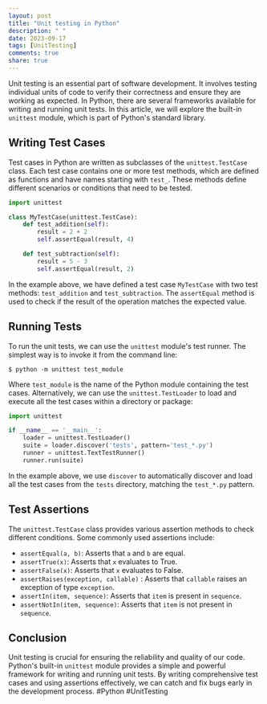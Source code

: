 ```yaml
---
layout: post
title: "Unit testing in Python"
description: " "
date: 2023-09-17
tags: [UnitTesting]
comments: true
share: true
---
```


Unit testing is an essential part of software development. It involves testing individual units of code to verify their correctness and ensure they are working as expected. In Python, there are several frameworks available for writing and running unit tests. In this article, we will explore the built-in `unittest` module, which is part of Python's standard library.

## Writing Test Cases

Test cases in Python are written as subclasses of the `unittest.TestCase` class. Each test case contains one or more test methods, which are defined as functions and have names starting with `test_`. These methods define different scenarios or conditions that need to be tested.

```python
import unittest

class MyTestCase(unittest.TestCase):
    def test_addition(self):
        result = 2 + 2
        self.assertEqual(result, 4)

    def test_subtraction(self):
        result = 5 - 3
        self.assertEqual(result, 2)
```

In the example above, we have defined a test case `MyTestCase` with two test methods: `test_addition` and `test_subtraction`. The `assertEqual` method is used to check if the result of the operation matches the expected value.

## Running Tests

To run the unit tests, we can use the `unittest` module's test runner. The simplest way is to invoke it from the command line:

```shell
$ python -m unittest test_module
```

Where `test_module` is the name of the Python module containing the test cases. Alternatively, we can use the `unittest.TestLoader` to load and execute all the test cases within a directory or package:

```python
import unittest

if __name__ == '__main__':
    loader = unittest.TestLoader()
    suite = loader.discover('tests', pattern='test_*.py')
    runner = unittest.TextTestRunner()
    runner.run(suite)
```

In the example above, we use `discover` to automatically discover and load all the test cases from the `tests` directory, matching the `test_*.py` pattern.

## Test Assertions

The `unittest.TestCase` class provides various assertion methods to check different conditions. Some commonly used assertions include:

- `assertEqual(a, b)`: Asserts that `a` and `b` are equal.
- `assertTrue(x)`: Asserts that `x` evaluates to True.
- `assertFalse(x)`: Asserts that `x` evaluates to False.
- `assertRaises(exception, callable)` : Asserts that `callable` raises an exception of type `exception`.
- `assertIn(item, sequence)`: Asserts that `item` is present in `sequence`.
- `assertNotIn(item, sequence)`: Asserts that `item` is not present in `sequence`.

## Conclusion

Unit testing is crucial for ensuring the reliability and quality of our code. Python's built-in `unittest` module provides a simple and powerful framework for writing and running unit tests. By writing comprehensive test cases and using assertions effectively, we can catch and fix bugs early in the development process. #Python #UnitTesting